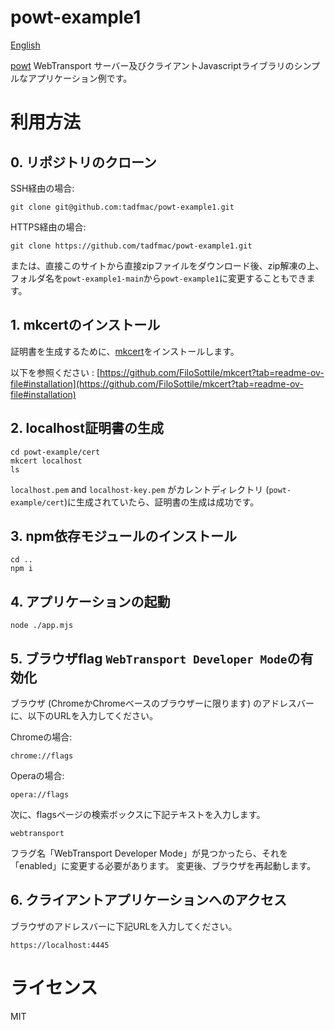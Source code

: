 # powt-example1

[English](../README.md)

[powt](https://github.com/tadfmac/powt) WebTransport サーバー及びクライアントJavascriptライブラリのシンプルなアプリケーション例です。

# 利用方法

## 0. リポジトリのクローン

SSH経由の場合:
```
git clone git@github.com:tadfmac/powt-example1.git
```

HTTPS経由の場合:
```
git clone https://github.com/tadfmac/powt-example1.git
```

または、直接このサイトから直接zipファイルをダウンロード後、zip解凍の上、フォルダ名を`powt-example1-main`から`powt-example1`に変更することもできます。

## 1. mkcertのインストール

証明書を生成するために、[mkcert](https://github.com/FiloSottile/mkcert)をインストールします。

以下を参照ください :
[https://github.com/FiloSottile/mkcert?tab=readme-ov-file#installation](https://github.com/FiloSottile/mkcert?tab=readme-ov-file#installation)

## 2. localhost証明書の生成

```
cd powt-example/cert
mkcert localhost
ls
```

`localhost.pem` and `localhost-key.pem` がカレントディレクトリ (`powt-example/cert`)に生成されていたら、証明書の生成は成功です。

## 3. npm依存モジュールのインストール

```
cd ..
npm i
```

## 4. アプリケーションの起動

```
node ./app.mjs
```

## 5. ブラウザflag `WebTransport Developer Mode`の有効化

ブラウザ (ChromeかChromeベースのブラウザーに限ります) のアドレスバーに、以下のURLを入力してください。

Chromeの場合:
```
chrome://flags
```

Operaの場合:
```
opera://flags
```

次に、flagsページの検索ボックスに下記テキストを入力します。

```
webtransport
```

フラグ名「WebTransport Developer Mode」が見つかったら、それを「enabled」に変更する必要があります。
変更後、ブラウザを再起動します。

## 6. クライアントアプリケーションへのアクセス

ブラウザのアドレスバーに下記URLを入力してください。

```
https://localhost:4445
```

# ライセンス

MIT



